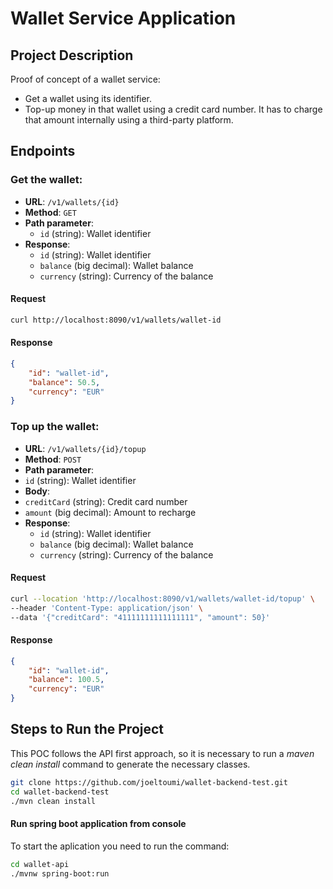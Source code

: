 # Wallet Service Application

## Project Description
Proof of concept of a wallet service:
- Get a wallet using its identifier.
- Top-up money in that wallet using a credit card number. It has to charge that amount internally using a third-party platform.

## Endpoints
### Get the wallet:

- **URL**: `/v1/wallets/{id}`
- **Method**: `GET`
- **Path parameter**:
  - `id` (string): Wallet identifier
- **Response**:
  - `id` (string): Wallet identifier
  - `balance` (big decimal): Wallet balance
  - `currency` (string): Currency of the balance

#### Request
```bash
curl http://localhost:8090/v1/wallets/wallet-id
```

#### Response

```json
{
	"id": "wallet-id",
	"balance": 50.5,
	"currency": "EUR"
}
```

### Top up the wallet:
- **URL**: `/v1/wallets/{id}/topup`
- **Method**: `POST`
- **Path parameter**:
 - `id` (string): Wallet identifier
- **Body**:
 - `creditCard` (string): Credit card number
 - `amount` (big decimal): Amount to recharge
- **Response**:
  - `id` (string): Wallet identifier
  - `balance` (big decimal): Wallet balance
  - `currency` (string): Currency of the balance

#### Request
```bash
curl --location 'http://localhost:8090/v1/wallets/wallet-id/topup' \
--header 'Content-Type: application/json' \
--data '{"creditCard": "41111111111111111", "amount": 50}'
```
#### Response
```json
{
	"id": "wallet-id",
	"balance": 100.5,
	"currency": "EUR"
}
```

## Steps to Run the Project

This POC follows the API first approach, so it is necessary to run a _maven clean install_ command to generate the necessary classes.
```bash
git clone https://github.com/joeltoumi/wallet-backend-test.git
cd wallet-backend-test
./mvn clean install
```

#### Run spring boot application from console
To start the aplication you need to run the command:
```bash
cd wallet-api
./mvnw spring-boot:run
```
